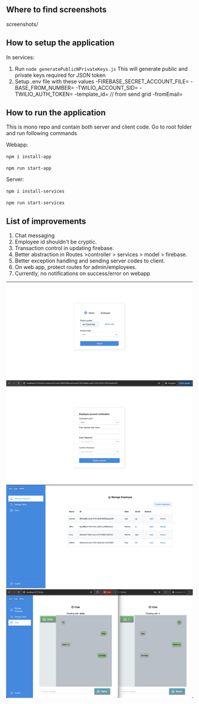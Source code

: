 ## Where to find screenshots
screenshots/

## How to setup the application

In services:

1. Run `node generatePublicNPrivateKeys.js` This will generate public and private keys required for JSON token
2. Setup .env file with these values 
     -FIREBASE_SECRET_ACCOUNT_FILE=
     -BASE_FROM_NUMBER=
     -TWILIO_ACCOUNT_SID=
     -TWILIO_AUTH_TOKEN=
     -template_id= // from send grid
     -fromEmail=




## How to run the application

This is mono repo and contain both server and client code. Go to root folder and run following commands

Webapp:

`npm i install-app`

`npm run start-app`

Server: 

`npm i install-services`

`npm run start-services`


## List of improvements
1. Chat messaging
2. Employee id shouldn't be cryptic.
3. Transaction control in updating firebase.
4. Better abstraction in Routes >controller > services > model > firebase.
5. Better exception handling and sending server codes to client.
6. On web app, protect routes for admin/employees.
7. Currently, no notifications on success/error on webapp


![Alt text](screenshots/admin_login.png?raw=true "Login")
![Alt text](screenshots/verify_by_email_link.png?raw=true "Verify and onboard employee")
![Alt text](screenshots/manage_employee.png?raw=true "Manage employee")
![Alt text](screenshots/chat_conversation.png?raw=true "Chat conversation")
